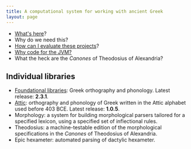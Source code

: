 ```yaml
---
title: A computational system for working with ancient Greek
layout: page
---
```


- [What's here](what)?
- Why do we need this?
- [How can I evaluate these projects](evaluate)?
- [Why code for the JVM?](why-jvm)
- What the heck are the *Canones* of Theodosius of Alexandria?

## Individual libraries

- [Foundational libraries](basics): Greek orthography and phonology.  Latest release: **2.3.1**.
- [Attic](attic):  orthography and phonology of Greek written in the Attic alphabet used before 403 BCE.  Latest release:  **1.0.5**.
- Morphology: a system for building morphological parsers tailored for a specified lexicon, using a specified set of inflectional rules.
- Theodosius: a machine-testable edition of the morphological specifications in the *Canones* of Theodosius of Alexandria.
- Epic hexameter: automated parsing of dactylic hexameter.
